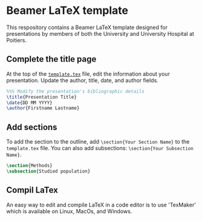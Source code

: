 # Beamer LaTeX template

This respository contains a Beamer LaTeX template designed for presentations by members of both the University and University Hospital at Poitiers.

## Complete the title page

At the top of the [`template.tex`](template.tex) file, edit the information about your presentation. Update the author, title, date, and author fields. 

```latex
%%% Modify the presentation's bibliographic details
\title{Presentation Title}
\date{DD MM YYYY}
\author{Firstname Lastname}
```

## Add sections

To add the section to the outline, add `\section{Your Section Name}` to the `template.tex` file.  You can also add subsections: `\section{Your Subsection Name}`.

```latex
\section{Methods}
\subsection{Studied population}
```

## Compil LaTex

An easy way to edit and compile LaTeX in a code editor is to use 'TexMaker' which is available on Linux, MacOs, and Windows.
